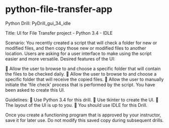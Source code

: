 # python-file-transfer-app

Python Drill: PyDrill_gui_34_idle

Title: UI for File Transfer project - Python 3.4 - IDLE

Scenario: You recently created a script that will check a folder for new or modified files,
and then copy those new or modified files to another location.
Users are asking for a user interface to make using the script easier and more versatile.
Desired features of the UI:

 Allow the user to browse to and choose a specific folder that will contain the
files to be checked daily.
 Allow the user to browse to and choose a specific folder that will receive the
copied files.
 Allow the user to manually initiate the 'file check' process that is performed by
the script.
You have been asked to create this UI.

Guidelines:
 Use Python 3.4 for this drill.
 Use tkinter to create the UI.
 The layout of the UI is up to you.
 You should use IDLE for this Drill.

Once you create a functioning program that is approved by your instructor, save it for
later use. Do not modify this saved copy during subsequent drills.
